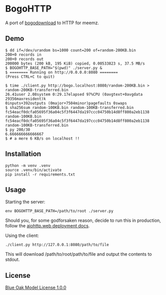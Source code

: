 # BogoHTTP

A port of [bogodownload](https://github.com/Roadcrosser/bogodownload) to HTTP for meemz.

## Demo

```
$ dd if=/dev/urandom bs=1000 count=200 of=random-200KB.bin
200+0 records in
200+0 records out
200000 bytes (200 kB, 195 KiB) copied, 0.00533823 s, 37.5 MB/s
$ BOGOHTTP_BASE_PATH="$(pwd)" ./server.py &
$ ======== Running on http://0.0.0.0:8080 ========
(Press CTRL+C to quit)

$ time ./client.py http://bogo.localhost:8080/random-200KB.bin > random-200KB-transferred.bin
26.41user 2.08system 0:29.17elapsed 97%CPU (0avgtext+0avgdata 29356maxresident)k
0inputs+392outputs (0major+7504minor)pagefaults 0swaps
$ sha256sum random-100KB.bin random-100KB-transferred.bin 
fc54eacf0dcfa05695f36a04c5f3f6447da197ccc04750b14d8ff800a2eb1138  random-100KB.bin
fc54eacf0dcfa05695f36a04c5f3f6447da197ccc04750b14d8ff800a2eb1138  random-100KB-transferred.bin
$ py 200/30
6.666666666666667
$ # a mere 6 KB/s on localhost !!
```

## Installation

```
python -m venv .venv
source .venv/bin/activate
pip install -r requirements.txt
```

## Usage

Starting the server:

```
env BOGOHTTP_BASE_PATH=/path/to/root ./server.py
```

Should you, for some godforsaken reason, decide to run this in production, follow the [aiohttp.web deployment docs].

[aiohttp.web deployment docs]: https://docs.aiohttp.org/en/stable/deployment.html

Using the client:

```
./client.py http://127.0.0.1:8080/path/to/file
```

This will download /path/to/root/path/to/file and output the contents to stdout.

## License

[Blue Oak Model License 1.0.0](https://blueoakcouncil.org/license/1.0.0)
